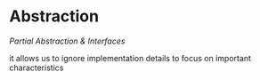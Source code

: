 # Abstraction

_Partial Abstraction & Interfaces_

it allows us to ignore implementation details to focus on important characteristics
